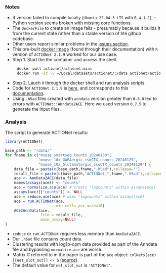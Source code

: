 
### Notes
 - R version failed to compile locally (`Ubuntu 22.04.3 LTS` with `R 4.1.1`), - Python version seems broken with missing core functions. 
 - The `DockerFile` to create an image fails - presumably because it builds it from the current state rather than a stable version of hte github codebase. 
 - Other users report similar problems in the [issues section](https://github.com/shmohammadi86/ACTIONet/issues).
 - This pre-built [docker image](https://hub.docker.com/layers/actionet/actionet/mini/images/sha256-fc969b94bf28dd3b4fc5b0c099949060254978637d282889926dd216bff8c7ae?context=explore) (found through their documentation) with `R` version of `ACTIONet 2.1.9` worked for our use case.
 - Step 1. Start the the container and access the shell.
   ```bash
     docker pull actionet/actionet:mini
     docker run -it -v ~/Local/datasets/actionet/:/data actionet/actionet:mini /bin/bash
   ```
 - Step 2. Lauch `R` through the docker shell and run analysis scripts.
 - Code for `ACTIONet 2.1.9` is [here](https://github.com/shmohammadi86/ACTIONet/tree/b1c78ee7), and corresponds to this [documentation](https://compbio.mit.edu/ACTIONet/tutorials/).
 - Using `.h5ad` files created with `anndata` version greater than `0.8.0` led to errors with `ACTIONet::Anndata2ACE`. Here we used version `0.7.5` to generate the input files.


### Analysis

The script to generate ACTIONet results:

```R
library(ACTIONet)

base_path <- "/data/"
for fname in c("mouse_smartseq_counts_20240130", 
               "mouse_10x_GABAergic_isoCTX_counts_20240129", 
               "mouse_10x_Glutamatergic_isoCTX_counts_20240129") {
    data_file = paste(c(base_path,fname,".h5ad"),collapse="")
    result_file = paste(c(base_path,"ACTIONet_",fname,".h5ad"),collapse="")
    ace <- AnnData2ACE(data_file)
    names(assays(ace)) <- "counts"
    ace = normalize.ace(ace) # creats "logcounts" within assays(ace)
    assays(ace)[["counts"]] <- NULL
    ace = reduce.ace(ace) # uses "logcounts" within assays(ace)
    ace = run.ACTIONet(ace, 
                       min_cells_per_arch=10)
    ACE2AnnData(ace,
                file = result_file,
                main_assay=NULL) 
}
```

 - `reduce` or `run.ACTIONet` requires less memory than `AnnData2ACE`.
 - Our `.h5ad` file contains count data.
 - Clustering results with log1p-cpm data provided as part of the Anndata file and bypassing `normalize.ace` are worse.
 - Matrix $G$ referred to in the paper is part of the `ace` object: `colNets(ace)[[net_slot_out]] <- G` [(source)](https://github.com/shmohammadi86/ACTIONet/blob/R-release/R/main.R).
 - The default value for `net_slot_out` is `'ACTIONet'`.